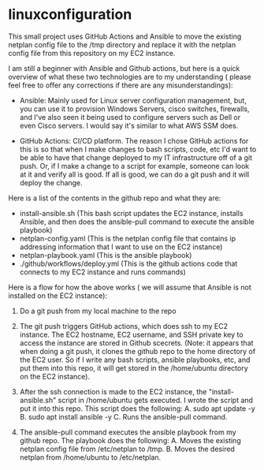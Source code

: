 # linuxconfiguration


This small project uses GitHub Actions and Ansible to move the existing netplan config file to the /tmp directory and replace it with the netplan config file from this repository on my EC2 instance.

I am still a beginner with Ansible and Github actions, but here is a quick overview of what these two technologies are to my understanding ( please feel free to offer any corrections if there are any misunderstandings):
- Ansible: Mainly used for Linux server configuration management, but, you can use it to provision Windows Servers, cisco switches, firewalls, and I've also seen it being used to configure servers such as Dell or even Cisco servers. I would say it's similar to what AWS SSM does.

- GitHub Actions: CI/CD platform. The reason I chose GitHub actions for this is so that when I make changes to bash scripts, code, etc I'd want to be able to have that change deployed to my IT infrastructure off of a git push. Or, if I make a change to a script for example, someone can look at it and verify all is good. If all is good, we can do a git push and it will deploy the change.

Here is a list of the contents in the github repo and what they are:
- install-ansible.sh (This bash script updates the EC2 instance, installs Ansible, and then does the ansible-pull command to execute the ansible playbook)
- netplan-config.yaml (This is the netplan config file that contains ip addressing information that I want to use on the EC2 instance)
- netplan-playbook.yaml (This is the ansible playbook)
- ./github/workflows/deploy.yml (This is the github actions code that connects to my EC2 instance and runs commands)

Here is a flow for how the above works ( we will assume that Ansible is not installed on the EC2 instance):

1. Do a git push from my local machine to the repo

2. The git push triggers GitHub actions, which does ssh to my EC2 instance. The EC2 hostname,  EC2 username, and SSH private key to access the instance are stored in Github scecrets.
(Note: it appears that when doing a git push, it clones the github repo to the home directory of the EC2 user. So if I write any bash scripts, ansible playbooks, etc, and put them into this repo, it will get stored in the /home/ubuntu directory on the EC2 instance).

3. After the ssh connection is made to the EC2 instance, the "install-ansible.sh" script in /home/ubuntu gets executed. I wrote the script and put it into this repo. This script does the following:
   A. sudo apt update -y
   B. sudo apt install ansible -y
   C. Runs the ansible-pull command.

4. The ansible-pull command executes the ansible playbook from my github repo. The playbook does the following:
   A. Moves the existing netplan config file from /etc/netplan to /tmp.
   B. Moves the desired netplan from /home/ubuntu to /etc/netplan.








